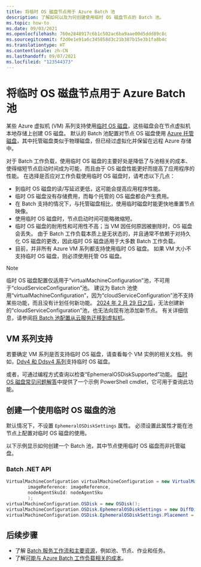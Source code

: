 ```yaml
---
title: 将临时 OS 磁盘节点用于 Azure Batch 池
description: 了解如何以及为何创建使用临时 OS 磁盘节点的 Batch 池。
ms.topic: how-to
ms.date: 09/03/2021
ms.openlocfilehash: 760e2848917c6b1c502ac6ba9aae00d5ddd89c8c
ms.sourcegitcommit: f2d0e1e91a6c345858d3c21b387b15e3b1fa8b4c
ms.translationtype: HT
ms.contentlocale: zh-CN
ms.lasthandoff: 09/07/2021
ms.locfileid: "123544373"
---
```

# <a name="use-ephemeral-os-disk-nodes-for-azure-batch-pools"></a>将临时 OS 磁盘节点用于 Azure Batch 池

某些 Azure 虚拟机 (VM) 系列支持使用[临时 OS 磁盘](../virtual-machines/ephemeral-os-disks.md)，这些磁盘会在节点虚拟机本地存储上创建 OS 磁盘。 默认的 Batch 池配置对节点 OS 磁盘使用 [Azure 托管磁盘](../virtual-machines/managed-disks-overview.md)，其中托管磁盘类似于物理磁盘，但已经过虚拟化并保留在远程 Azure 存储中。

对于 Batch 工作负载，使用临时 OS 磁盘的主要好处是降低了与池相关的成本、使得缩短节点启动时间成为可能，而且由于 OS 磁盘性能更好而提高了应用程序的性能。 在选择是否应对工作负载使用临时 OS 磁盘时，请考虑以下几点：

- 到临时 OS 磁盘的读/写延迟更低，这可能会提高应用程序性能。
- 临时 OS 磁盘没有存储费用，而每个托管的 OS 磁盘都会产生费用。
- 在 Batch 支持的情况下，与托管磁盘相比，使用临时磁盘时能更快地重置节点映像。
- 使用临时 OS 磁盘时，节点启动时间可能略微缩短。
- 临时 OS 磁盘的耐用性和可用性不高；当 VM 因任何原因被删除时，OS 磁盘会丢失。 由于 Batch 工作负载本质上是无状态的，并且通常不依赖于对持久化 OS 磁盘的更改，因此临时 OS 磁盘适用于大多数 Batch 工作负载。
- 目前，并非所有 Azure VM 系列都支持使用临时 OS 磁盘。 如果 VM 大小不支持临时 OS 磁盘，则必须使用托管 OS 磁盘。

> [!NOTE]
> 临时 OS 磁盘配置仅适用于“virtualMachineConfiguration”池，不可用于“cloudServiceConfiguration”池。 建议为 Batch 池使用“virtualMachineConfiguration”，因为“cloudServiceConfiguration”池不支持某些功能，而且没有计划任何新功能。 [2024 年 2 月 29 日之后](https://azure.microsoft.com/updates/azure-batch-cloudserviceconfiguration-pools-will-be-retired-on-29-february-2024/)，无法创建新的“cloudServiceConfiguration”池，也无法向现有池添加新节点。 有关详细信息，请参阅[将 Batch 池配置从云服务迁移到虚拟机](batch-pool-cloud-service-to-virtual-machine-configuration.md)。

## <a name="vm-series-support"></a>VM 系列支持

若要确定 VM 系列是否支持临时 OS 磁盘，请查看每个 VM 实例的相关文档。 例如，[Ddv4 和 Ddsv4 系列](../virtual-machines/ddv4-ddsv4-series.md)支持临时 OS 磁盘。

或者，可通过编程方式查询以检查“EphemeralOSDiskSupported”功能。 [临时 OS 磁盘常见问题解答](../virtual-machines/ephemeral-os-disks.md#frequently-asked-questions)中提供了一个示例 PowerShell cmdlet，它可用于查询此功能。

## <a name="create-a-pool-that-uses-ephemeral-os-disks"></a>创建一个使用临时 OS 磁盘的池

默认情况下，不设置 `EphemeralOSDiskSettings` 属性。 必须设置此属性才能在池节点上配置对临时 OS 磁盘的使用。

以下示例显示如何创建一个 Batch 池，其中节点使用临时 OS 磁盘而非托管磁盘。

### <a name="batch-net-api"></a>Batch .NET API

```csharp
VirtualMachineConfiguration virtualMachineConfiguration = new VirtualMachineConfiguration(
        imageReference: imageReference,
        nodeAgentSkuId: nodeAgentSku
        );
virtualMachineConfiguration.OSDisk = new OSDisk();
virtualMachineConfiguration.OSDisk.EphemeralOSDiskSettings = new DiffDiskSettings();
virtualMachineConfiguration.OSDisk.EphemeralOSDiskSettings.Placement = DiffDiskPlacement.CacheDisk;
```

## <a name="next-steps"></a>后续步骤

- 了解 [Batch 服务工作流和主要资源](batch-service-workflow-features.md)，例如池、节点、作业和任务。
- 了解[可能与 Azure Batch 工作负载相关的成本](budget.md)。
